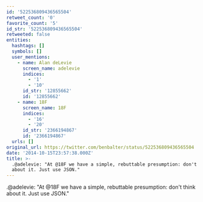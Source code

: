 ```yaml
---
id: '522536809436565504'
retweet_count: '0'
favorite_count: '5'
id_str: '522536809436565504'
retweeted: false
entities:
  hashtags: []
  symbols: []
  user_mentions:
    - name: Alan deLevie
      screen_name: adelevie
      indices:
        - '1'
        - '10'
      id_str: '12855662'
      id: '12855662'
    - name: 18F
      screen_name: 18F
      indices:
        - '16'
        - '20'
      id_str: '2366194867'
      id: '2366194867'
  urls: []
original_url: https://twitter.com/benbalter/status/522536809436565504
date: '2014-10-15T23:57:38.000Z'
title: >-
  .@adelevie: "At @18F we have a simple, rebuttable presumption: don't think
  about it. Just use JSON."
---
```


.@adelevie: "At @18F we have a simple, rebuttable presumption: don't think about it. Just use JSON."